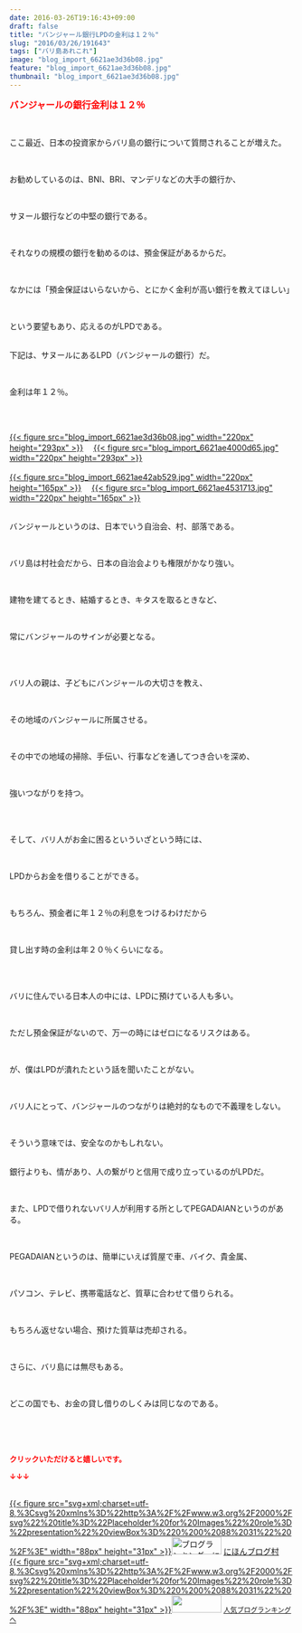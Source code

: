 ```yaml
---
date: 2016-03-26T19:16:43+09:00
draft: false
title: "バンジャール銀行LPDの金利は１２％"
slug: "2016/03/26/191643"
tags: ["バリ島あれこれ"]
image: "blog_import_6621ae3d36b08.jpg"
feature: "blog_import_6621ae3d36b08.jpg"
thumbnail: "blog_import_6621ae3d36b08.jpg"
---
```

<p><font color="#ff0000" size="3"><strong>バンジャールの銀行金利は１２％</strong></font></p><br/><p>ここ最近、日本の投資家からバリ島の銀行について質問されることが増えた。</p><br/><p>お勧めしているのは、BNI、BRI、マンデリなどの大手の銀行か、</p><br/><p>サヌール銀行などの中堅の銀行である。</p><br/><p>それなりの規模の銀行を勧めるのは、預金保証があるからだ。</p><p><br/></p><p>なかには「預金保証はいらないから、とにかく金利が高い銀行を教えてほしい」</p><br/><p>という要望もあり、応えるのがLPDである。</p><p><br/>下記は、サヌールにあるLPD（バンジャールの銀行）だ。</p><br/><p>金利は年１２％。</p><br/><p><br/><a href="blog_import_6621ae3ea7146.jpg">{{< figure src="blog_import_6621ae3d36b08.jpg" width="220px" height="293px" >}}</a> 　<a href="blog_import_6621ae4144d0e.jpg">{{< figure src="blog_import_6621ae4000d65.jpg" width="220px" height="293px" >}}</a> <br/><br/><a href="blog_import_6621ae43e8544.jpg">{{< figure src="blog_import_6621ae42ab529.jpg" width="220px" height="165px" >}}</a> 　<a href="blog_import_6621ae46a87ad.jpg">{{< figure src="blog_import_6621ae4531713.jpg" width="220px" height="165px" >}}</a> <br/></p><p><br/>バンジャールというのは、日本でいう自治会、村、部落である。</p><br/><p>バリ島は村社会だから、日本の自治会よりも権限がかなり強い。</p><br/><p>建物を建てるとき、結婚するとき、キタスを取るときなど、</p><br/><p>常にバンジャールのサインが必要となる。</p><br/><p><br/>バリ人の親は、子どもにバンジャールの大切さを教え、</p><br/><p>その地域のバンジャールに所属させる。</p><br/><p>その中での地域の掃除、手伝い、行事などを通してつき合いを深め、</p><br/><p>強いつながりを持つ。</p><br/><br/><p>そして、バリ人がお金に困るといういざという時には、</p><br/><p>LPDからお金を借りることができる。</p><br/><p>もちろん、預金者に年１２％の利息をつけるわけだから</p><br/><p>貸し出す時の金利は年２０％くらいになる。</p><br/><br/><p>バリに住んでいる日本人の中には、LPDに預けている人も多い。</p><br/><p>ただし預金保証がないので、万一の時にはゼロになるリスクはある。</p><br/><p>が、僕はLPDが潰れたという話を聞いたことがない。</p><br/><p>バリ人にとって、バンジャールのつながりは絶対的なもので不義理をしない。</p><br/><p>そういう意味では、安全なのかもしれない。</p><p><br/>銀行よりも、情があり、人の繋がりと信用で成り立っているのがLPDだ。</p><p><br/></p><p>また、LPDで借りれないバリ人が利用する所としてPEGADAIANというのがある。</p><br/><p>PEGADAIANというのは、簡単にいえば質屋で車、バイク、貴金属、</p><br/><p>パソコン、テレビ、携帯電話など、質草に合わせて借りられる。</p><br/><p>もちろん返せない場合、預けた質草は売却される。</p><br/><p>さらに、バリ島には無尽もある。</p><br/><p>どこの国でも、お金の貸し借りのしくみは同じなのである。</p><br/><br/><br/><p><font color="#ff0000" size="2"><strong>クリックいただけると嬉しいです。<br/></strong></font></p><p><font color="#ff0000" size="2"><strong>↓↓↓</strong></font></p><p><br/><a href="http://www.blogmura.com/ranking.html" target="_blank">{{< figure src="svg+xml;charset=utf-8,%3Csvg%20xmlns%3D%22http%3A%2F%2Fwww.w3.org%2F2000%2Fsvg%22%20title%3D%22Placeholder%20for%20Images%22%20role%3D%22presentation%22%20viewBox%3D%220%200%2088%2031%22%20%2F%3E" width="88px" height="31px" >}}<noscript><img border="0" alt="ブログランキング・にほんブログ村へ" src="https://img-proxy.blog-video.jp/images?url=http%3A%2F%2Fwww.blogmura.com%2Fimg%2Fwww88_31.gif" width="88" height="31"></noscript></a> <a href="http://www.blogmura.com/ranking.html" target="_blank">にほんブログ村</a> <br/><a title="人気ブログランキングへ" href="link.php?1804582">{{< figure src="svg+xml;charset=utf-8,%3Csvg%20xmlns%3D%22http%3A%2F%2Fwww.w3.org%2F2000%2Fsvg%22%20title%3D%22Placeholder%20for%20Images%22%20role%3D%22presentation%22%20viewBox%3D%220%200%2088%2031%22%20%2F%3E" width="88px" height="31px" >}}<noscript><img border="0" src="https://blog.with2.net/img/banner/banner_22.gif" width="88" height="31"></noscript></a> <a style="FONT-SIZE: 12px" href="link.php?1804582">人気ブログランキングへ</a> </p>

